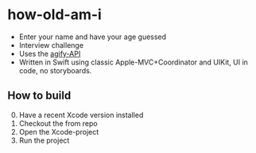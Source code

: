 # how-old-am-i

- Enter your name and have your age guessed
- Interview challenge
- Uses the [agify-API][agify-api]
- Written in Swift using classic Apple-MVC+Coordinator and UIKit, UI in code, no storyboards.

## How to build

0. Have a recent Xcode version installed
1. Checkout the from repo
2. Open the Xcode-project
3. Run the project

[agify-api]: https://agify.io/documentation

